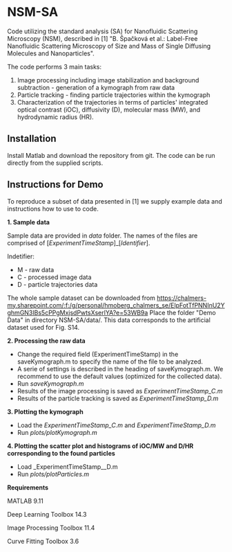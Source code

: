 # NSM-SA

Code utilizing the standard analysis (SA) for Nanofluidic Scattering Microscopy (NSM), described in [1] "B. Špačková et al.: Label-Free Nanofluidic Scattering Microscopy of Size and Mass of Single Diffusing Molecules and Nanoparticles". 

The code performs 3 main tasks:
1. Image processing including image stabilization and background subtraction - generation of a kymograph from raw data  
2. Particle tracking - finding particle trajectories within the kymograph
3. Characterization of the trajectories in terms of particles' integrated optical contrast (iOC), diffusivity (D), molecular mass (MW), and hydrodynamic radius (HR). 

## Installation
Install Matlab and download the repository from git. The code can be run directly from the supplied scripts. 

## Instructions for Demo 
To reproduce a subset of data presented in [1] we supply example data and instructions how to use to code.

**1. Sample data**

Sample data are provided in _data_ folder. The names of the files are comprised of [_ExperimentTimeStamp_]_[_Identifier_].

Indetifier:

- M - raw data
- C - processed image data
- D - particle trajectories data

The whole sample dataset can be downloaded from https://chalmers-my.sharepoint.com/:f:/g/personal/hmoberg_chalmers_se/ElpFotTfPNNInU2YghmGN3IBs5cPPgMxjsdPwtsXserlYA?e=53WB9a
Place the folder "Demo Data" in directory NSM-SA/data/.
This data corresponds to the artificial dataset used for Fig. S14.

**2. Processing the raw data**

- Change the required field (ExperimentTimeStamp) in the saveKymograph.m to specify the name of the file to be analyzed. 
- A serie of settings is described in the heading of saveKymograph.m. We recommend to use the default values        (optimized for the collected data).
- Run _saveKymograph.m_
- Results of the image processing is saved as _ExperimentTimeStamp_C.m_
- Results of the particle tracking is saved as _ExperimentTimeStamp_D.m_

**3. Plotting the kymograph**

- Load the _ExperimentTimeStamp_C.m_ and _ExperimentTimeStamp_D.m_ 
- Run _plots/plotKymograph.m_

**4. Plotting the scatter plot and histograms of iOC/MW and D/HR corresponding to the found particles**
- Load _ExperimentTimeStamp__D.m 
- Run _plots/plotParticles.m_

**Requirements**

MATLAB 9.11

Deep Learning Toolbox 14.3

Image Processing Toolbox 11.4

Curve Fitting Toolbox 3.6


